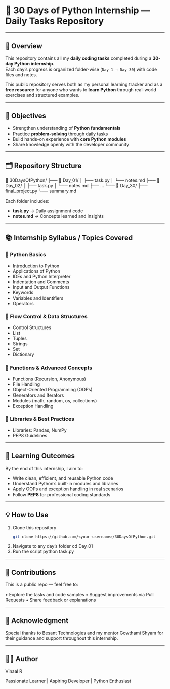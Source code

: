 # 🐍 30 Days of Python Internship — Daily Tasks Repository

------

## 📘 Overview
This repository contains all my **daily coding tasks** completed during a **30-day Python internship**.  
Each day’s progress is organized folder-wise (`Day 1 → Day 30`) with code files and notes.

This public repository serves both as my personal learning tracker and as a **free resource** for anyone who wants to **learn Python** through real-world exercises and structured examples.

---

## 🎯 Objectives
- Strengthen understanding of **Python fundamentals**  
- Practice **problem-solving** through daily tasks  
- Build hands-on experience with **core Python modules**  
- Share knowledge openly with the developer community

---

## 🗂️ Repository Structure

📂 30DaysOfPython/
├── 📁 Day_01/
│ ├── task.py
│ └── notes.md
├── 📁 Day_02/
│ ├── task.py
│ └── notes.md
├── ...
└── 📁 Day_30/
├── final_project.py
└── summary.md


Each folder includes:  
- **task.py** → Daily assignment code  
- **notes.md** → Concepts learned and insights  

---

## 📚 Internship Syllabus / Topics Covered

### 🔹 Python Basics
- Introduction to Python  
- Applications of Python  
- IDEs and Python Interpreter  
- Indentation and Comments  
- Input and Output Functions  
- Keywords  
- Variables and Identifiers  
- Operators  

### 🔹 Flow Control & Data Structures
- Control Structures  
- List  
- Tuples  
- Strings  
- Set  
- Dictionary  

### 🔹 Functions & Advanced Concepts
- Functions (Recursion, Anonymous)  
- File Handling  
- Object-Oriented Programming (OOPs)  
- Generators and Iterators  
- Modules (math, random, os, collections)  
- Exception Handling  

### 🔹 Libraries & Best Practices
- Libraries: Pandas, NumPy  
- PEP8 Guidelines  

---

## 🧠 Learning Outcomes
By the end of this internship, I aim to:
- Write clean, efficient, and reusable Python code  
- Understand Python’s built-in modules and libraries  
- Apply OOPs and exception handling in real scenarios  
- Follow **PEP8** for professional coding standards  

---

## 💡 How to Use
1. Clone this repository  
   ```bash
   git clone https://github.com/<your-username>/30DaysOfPython.git
2. Navigate to any day’s folder
      cd Day_01
3. Run the script
      python task.py

---

## 🤝 Contributions

 This is a public repo — feel free to:

 • Explore the tasks and code samples
 • Suggest improvements via Pull Requests
 • Share feedback or explanations

---

## 🙏 Acknowledgment

Special thanks to Besant Technologies and my mentor Gowthami Shyam for their guidance and support throughout this internship.

---

## 👨‍💻 Author

Vinaal R

Passionate Learner | Aspiring Developer | Python Enthusiast

